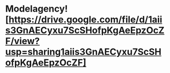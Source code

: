 # Modelagency![https://drive.google.com/file/d/1aiis3GnAECyxu7ScSHofpKgAeEpzOcZF/view?usp=sharing1aiis3GnAECyxu7ScSHofpKgAeEpzOcZF]
